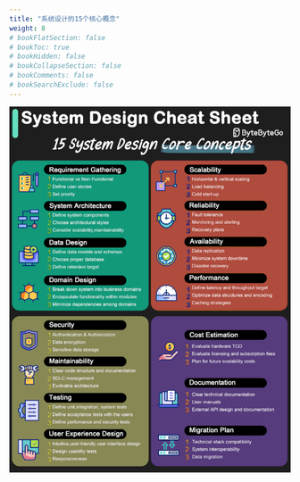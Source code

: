 ```yaml
---
title: "系统设计的15个核心概念"
weight: 8
# bookFlatSection: false
# bookToc: true
# bookHidden: false
# bookCollapseSection: false
# bookComments: false
# bookSearchExclude: false
---
```


![系统设计的15个核心概念](/img/code/theory/15-system-design-core-concepts.gif)
